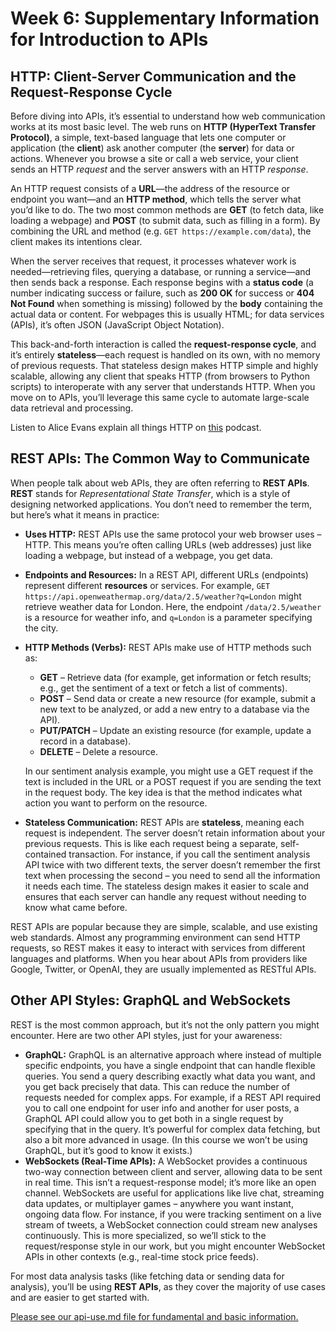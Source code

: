 # Week 6: Supplementary Information for Introduction to APIs

## HTTP: Client-Server Communication and the Request-Response Cycle

Before diving into APIs, it’s essential to understand how web communication works at its most basic level. The web runs on **HTTP (HyperText Transfer Protocol)**, a simple, text-based language that lets one computer or application (the **client**) ask another computer (the **server**) for data or actions. Whenever you browse a site or call a web service, your client sends an HTTP *request* and the server answers with an HTTP *response*.

An HTTP request consists of a **URL**—the address of the resource or endpoint you want—and an **HTTP method**, which tells the server what you’d like to do. The two most common methods are **GET** (to fetch data, like loading a webpage) and **POST** (to submit data, such as filling in a form). By combining the URL and method (e.g. `GET https://example.com/data`), the client makes its intentions clear.

When the server receives that request, it processes whatever work is needed—retrieving files, querying a database, or running a service—and then sends back a response. Each response begins with a **status code** (a number indicating success or failure, such as **200 OK** for success or **404 Not Found** when something is missing) followed by the **body** containing the actual data or content. For webpages this is usually HTML; for data services (APIs), it’s often JSON (JavaScript Object Notation).

This back-and-forth interaction is called the **request-response cycle**, and it’s entirely **stateless**—each request is handled on its own, with no memory of previous requests. That stateless design makes HTTP simple and highly scalable, allowing any client that speaks HTTP (from browsers to Python scripts) to interoperate with any server that understands HTTP. When you move on to APIs, you’ll leverage this same cycle to automate large-scale data retrieval and processing.

Listen to Alice Evans explain all things HTTP on [this](https://www.softwaresessions.com/episodes/how-http-works-with-julia-evans/) podcast.

## REST APIs: The Common Way to Communicate

When people talk about web APIs, they are often referring to **REST APIs**. **REST** stands for *Representational State Transfer*, which is a style of designing networked applications. You don’t need to remember the term, but here’s what it means in practice:

* **Uses HTTP:** REST APIs use the same protocol your web browser uses – HTTP. This means you’re often calling URLs (web addresses) just like loading a webpage, but instead of a webpage, you get data.
* **Endpoints and Resources:** In a REST API, different URLs (endpoints) represent different **resources** or services. For example, `GET https://api.openweathermap.org/data/2.5/weather?q=London` might retrieve weather data for London. Here, the endpoint `/data/2.5/weather` is a resource for weather info, and `q=London` is a parameter specifying the city.
* **HTTP Methods (Verbs):** REST APIs make use of HTTP methods such as:

  * **GET** – Retrieve data (for example, get information or fetch results; e.g., get the sentiment of a text or fetch a list of comments).
  * **POST** – Send data or create a new resource (for example, submit a new text to be analyzed, or add a new entry to a database via the API).
  * **PUT/PATCH** – Update an existing resource (for example, update a record in a database).
  * **DELETE** – Delete a resource.

  In our sentiment analysis example, you might use a GET request if the text is included in the URL or a POST request if you are sending the text in the request body. The key idea is that the method indicates what action you want to perform on the resource.
* **Stateless Communication:** REST APIs are **stateless**, meaning each request is independent. The server doesn’t retain information about your previous requests. This is like each request being a separate, self-contained transaction. For instance, if you call the sentiment analysis API twice with two different texts, the server doesn’t remember the first text when processing the second – you need to send all the information it needs each time. The stateless design makes it easier to scale and ensures that each server can handle any request without needing to know what came before.

REST APIs are popular because they are simple, scalable, and use existing web standards. Almost any programming environment can send HTTP requests, so REST makes it easy to interact with services from different languages and platforms. When you hear about APIs from providers like Google, Twitter, or OpenAI, they are usually implemented as RESTful APIs.

## Other API Styles: GraphQL and WebSockets

REST is the most common approach, but it’s not the only pattern you might encounter. Here are two other API styles, just for your awareness:

* **GraphQL:** GraphQL is an alternative approach where instead of multiple specific endpoints, you have a single endpoint that can handle flexible queries. You send a query describing exactly what data you want, and you get back precisely that data. This can reduce the number of requests needed for complex apps. For example, if a REST API required you to call one endpoint for user info and another for user posts, a GraphQL API could allow you to get both in a single request by specifying that in the query. It’s powerful for complex data fetching, but also a bit more advanced in usage. (In this course we won’t be using GraphQL, but it’s good to know it exists.)
* **WebSockets (Real-Time APIs):** A WebSocket provides a continuous two-way connection between client and server, allowing data to be sent in real time. This isn’t a request-response model; it’s more like an open channel. WebSockets are useful for applications like live chat, streaming data updates, or multiplayer games – anywhere you want instant, ongoing data flow. For instance, if you were tracking sentiment on a live stream of tweets, a WebSocket connection could stream new analyses continuously. This is more specialized, so we’ll stick to the request/response style in our work, but you might encounter WebSocket APIs in other contexts (e.g., real-time stock price feeds).

For most data analysis tasks (like fetching data or sending data for analysis), you’ll be using **REST APIs**, as they cover the majority of use cases and are easier to get started with.

[Please see our api-use.md file for fundamental and basic information.](api-use.md)
